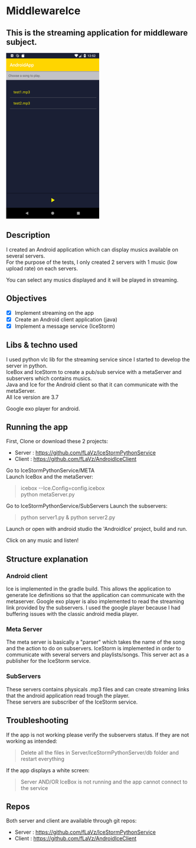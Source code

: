 # MiddlewareIce

This is the streaming application for middleware subject.  
---
<img src="images/screen.png" width="50%" height="50%">

## Description
I created an Android application which can display musics available on several servers.  
For the purpose of the tests, I only created 2 servers with 1 music (low upload rate) on each servers.

You can select any musics displayed and it will be played in streaming.

## Objectives
- [x] Implement streaming on the app
- [x] Create an Android client application (java)
- [x] Implement a message service (IceStorm)

## Libs & techno used
I used python vlc lib for the streaming service since I started to develop the server in python.  
IceBox and IceStorm to create a pub/sub service with a metaServer and subservers which contains musics.  
Java and Ice for the Android client so that it can communicate with the metaServer.  
All Ice version are 3.7  

Google exo player for android.

## Running the app
First, Clone or download these 2 projects:
- Server : https://github.com/fLaVz/IceStormPythonService  
- Client : https://github.com/fLaVz/AndroidIceClient

Go to IceStormPythonService/META  
Launch IceBox and the metaServer:  
> icebox --Ice.Config=config.icebox  
> python metaServer.py   

Go to IceStormPythonService/SubServers 
Launch the subservers:  
> python server1.py & python server2.py  

Launch or open with android studio the 'AndroidIce' project, build and run. 

Click on any music and listen!  

## Structure explanation

### Android client
Ice is implemented in the gradle build. This allows the application to generate Ice
definitions so that the application can communicate with the metaserver.
Google exo player is also implemented to read the streaming link provided by the subservers.
I used the google player because I had buffering issues with the classic android media player.  

### Meta Server
The meta server is basically a "parser" which takes the name of the song and the action 
to do on subservers. IceStorm is implemented in order to communicate with several servers 
and playlists/songs.
This server act as a publisher for the IceStorm service.

### SubServers
These servers contains physicals .mp3 files and can create streaming links that the android application 
read trough the player.   
These servers are subscriber of the IceStorm service.


## Troubleshooting
If the app is not working please verify the subservers status.
If they are not working as intended:  
> Delete all the files in Server/IceStormPythonServer/db folder and restart everything  

If the app displays a white screen:
> Server AND/OR IceBox is not running and the app cannot connect to the service

## Repos
Both server and client are available through git repos:
- Server : https://github.com/fLaVz/IceStormPythonService  
- Client : https://github.com/fLaVz/AndroidIceClient